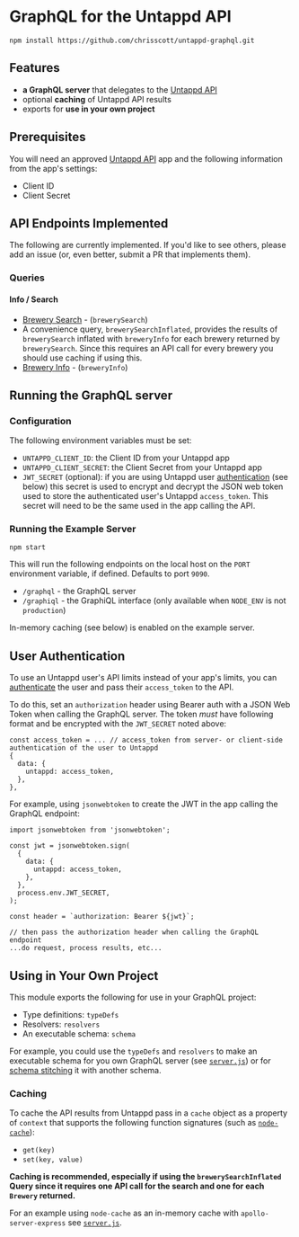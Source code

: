 # GraphQL for the Untappd API

`npm install https://github.com/chrisscott/untappd-graphql.git`

## Features

* __a GraphQL server__ that delegates to the [Untappd API](https://untappd.com/api/)
* optional __caching__ of Untappd API results
* exports for __use in your own project__

## Prerequisites

You will need an approved [Untappd API](https://untappd.com/api/) app and the following information from the app's settings:

* Client ID
* Client Secret

## API Endpoints Implemented

The following are currently implemented. If you'd like to see others, please add an issue (or, even better, submit a PR that implements them).

### Queries

#### Info / Search

* [Brewery Search](https://untappd.com/api/docs#brewerysearch) - (`brewerySearch`)
 * A convenience query, `brewerySearchInflated`, provides the results of `brewerySearch` inflated with `breweryInfo` for each brewery returned by `brewerySearch`. Since this requires an API call for every brewery you should use caching if using this.
* [Brewery Info](https://untappd.com/api/docs#breweryinfo) - (`breweryInfo`)

## Running the GraphQL server

### Configuration

The following environment variables must be set:

* `UNTAPPD_CLIENT_ID`: the Client ID from your Untappd app
* `UNTAPPD_CLIENT_SECRET`: the Client Secret from your Untappd app
* `JWT_SECRET` (optional): if you are using Untappd user [authentication](https://untappd.com/api/docs#authentication) (see below) this secret is used to encrypt and decrypt the JSON web token used to store the authenticated user's Untappd `access_token`. This secret will need to be the same used in the app calling the API.

### Running the Example Server

`npm start`

This will run the following endpoints on the local host on the `PORT` environment variable, if defined. Defaults to port `9090`.

* `/graphql` - the GraphQL server
* `/graphiql` - the GraphiQL interface (only available when `NODE_ENV` is not `production`)

In-memory caching (see below) is enabled on the example server.

## User Authentication

To use an Untappd user's API limits instead of your app's limits, you can [authenticate](https://untappd.com/api/docs#authentication) the user and pass their `access_token` to the API.

To do this, set an `authorization` header using Bearer auth with a JSON Web Token when calling the GraphQL server. The token *must* have following format and be encrypted with the `JWT_SECRET` noted above:

```
const access_token = ... // access_token from server- or client-side authentication of the user to Untappd
{
  data: {
    untappd: access_token,
  },
},
```

For example, using `jsonwebtoken` to create the JWT in the app calling the GraphQL endpoint:

```
import jsonwebtoken from 'jsonwebtoken';

const jwt = jsonwebtoken.sign(
  {
    data: {
      untappd: access_token,
    },
  },
  process.env.JWT_SECRET,
);

const header = `authorization: Bearer ${jwt}`;

// then pass the authorization header when calling the GraphQL endpoint
...do request, process results, etc...
```

## Using in Your Own Project

This module exports the following for use in your GraphQL project:

* Type definitions: `typeDefs`
* Resolvers: `resolvers`
* An executable schema: `schema`

For example, you could use the `typeDefs` and `resolvers` to make an executable schema for you own GraphQL server (see [`server.js`](./server.js)) or for [schema stitching](https://www.apollographql.com/docs/graphql-tools/schema-stitching.html) it with another schema.

### Caching

To cache the API results from Untappd pass in a `cache` object as a property of `context` that supports the following function signatures (such as [`node-cache`](https://www.npmjs.com/package/node-cache)):

* `get(key)`
* `set(key, value)`

__Caching is recommended, especially if using the `brewerySearchInflated` Query since it requires one API call for the search and one for each `Brewery` returned.__

For an example using `node-cache` as an in-memory cache with `apollo-server-express` see [`server.js`](./server.js).
